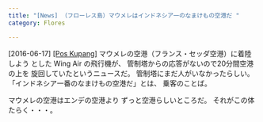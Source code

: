 ```yaml
---
title: "[News] （フローレス島）マウメレはインドネシア一のなまけもの空港だ "
category: Flores

---
```


[2016-06-17] [[Pos Kupang]](http://dlvr.it/LZpRxl)  マウメレの空港（フランス・セッダ空港）に着陸しよう
とした Wing Air の飛行機が、
管制塔からの応答がないので20分間空港の上を
旋回していたというニュースだ。
管制塔にまだ人がいなかったらしい。
「インドネシア一番のなまけもの空港だ」とは、
乗客のことば。

 マウメレの空港はエンデの空港より
ずっと空港らしいところだ。
それがこの体たらく・・・。

